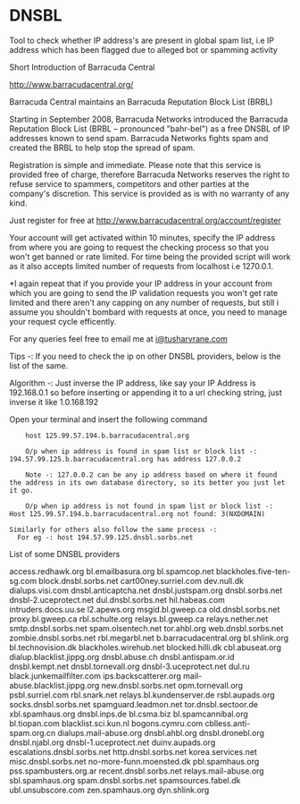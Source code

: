 # DNSBL
Tool to check whether IP address's are present in global spam list, i.e IP address which has been flagged due to alleged bot or spamming activity

Short Introduction of Barracuda Central

http://www.barracudacentral.org/

Barracuda Central maintains an Barracuda Reputation Block List (BRBL)

Starting in September 2008, Barracuda Networks introduced the Barracuda Reputation Block List (BRBL – pronounced "bahr-bel") as a free DNSBL of IP addresses known to send spam. Barracuda Networks fights spam and created the BRBL to help stop the spread of spam.

Registration is simple and immediate. Please note that this service is provided free of charge, therefore Barracuda Networks reserves the right to refuse service to spammers, competitors and other parties at the company's discretion. This service is provided as is with no warranty of any kind.

Just register for free at http://www.barracudacentral.org/account/register

Your account will get activated within 10 minutes, specify the IP address from where you are going to request the checking process so that you won't get banned or rate limited. For time being the provided script will work as it also accepts limited number of requests from localhost i.e 1270.0.1.

*I again repeat that if you provide your IP address in your account from which you are going to send the IP validation requests you won't get rate limited and there aren't any capping on any number of requests, but still i assume you shouldn't bombard with requests at once, you need to manage your request cycle efficently.

For any queries feel free to email me at i@tusharvrane.com

Tips -: If you need to check the ip on other DNSBL providers, below is the list of the same. 

Algorithm -: 
	Just inverse the IP address, like say your IP Address is 192.168.0.1 so before inserting or appending it to a url checking string, just inverse it like 1.0.168.192

  Open your terminal and insert the following command 

		host 125.99.57.194.b.barracudacentral.org

		O/p when ip address is found in spam list or block list -:  194.57.99.125.b.barracudacentral.org has address 127.0.0.2

		Note -: 127.0.0.2 can be any ip address based on where it found the address in its own database directory, so its better you just let it go.

		O/p when ip address is not found in spam list or block list -:  Host 125.99.57.194.b.barracudacentral.org not found: 3(NXDOMAIN)

	Similarly for others also follow the same process -:
	  For eg -: host 194.57.99.125.dnsbl.sorbs.net



List of some DNSBL providers

access.redhawk.org
bl.emailbasura.org
bl.spamcop.net
blackholes.five-ten-sg.com
block.dnsbl.sorbs.net
cart00ney.surriel.com
dev.null.dk
dialups.visi.com
dnsbl.anticaptcha.net
dnsbl.justspam.org
dnsbl.sorbs.net
dnsbl-2.uceprotect.net
dul.dnsbl.sorbs.net
hil.habeas.com
intruders.docs.uu.se
l2.apews.org
msgid.bl.gweep.ca
old.dnsbl.sorbs.net
proxy.bl.gweep.ca
rbl.schulte.org
relays.bl.gweep.ca
relays.nether.net
smtp.dnsbl.sorbs.net
spam.olsentech.net
tor.ahbl.org
web.dnsbl.sorbs.net
zombie.dnsbl.sorbs.net
rbl.megarbl.net
b.barracudacentral.org
bl.shlink.org
bl.technovision.dk
blackholes.wirehub.net
blocked.hilli.dk
cbl.abuseat.org
dialup.blacklist.jippg.org
dnsbl.abuse.ch
dnsbl.antispam.or.id
dnsbl.kempt.net
dnsbl.tornevall.org
dnsbl-3.uceprotect.net
dul.ru
black.junkemailfilter.com
ips.backscatterer.org
mail-abuse.blacklist.jippg.org
new.dnsbl.sorbs.net
opm.tornevall.org
psbl.surriel.com
rbl.snark.net
relays.bl.kundenserver.de
rsbl.aupads.org
socks.dnsbl.sorbs.net
spamguard.leadmon.net
tor.dnsbl.sectoor.de
xbl.spamhaus.org
dnsbl.inps.de
bl.csma.biz
bl.spamcannibal.org
bl.tiopan.com
blacklist.sci.kun.nl
bogons.cymru.com
cblless.anti-spam.org.cn
dialups.mail-abuse.org
dnsbl.ahbl.org
dnsbl.dronebl.org
dnsbl.njabl.org
dnsbl-1.uceprotect.net
duinv.aupads.org
escalations.dnsbl.sorbs.net
http.dnsbl.sorbs.net
korea.services.net
misc.dnsbl.sorbs.net
no-more-funn.moensted.dk
pbl.spamhaus.org
pss.spambusters.org.ar
recent.dnsbl.sorbs.net
relays.mail-abuse.org
sbl.spamhaus.org
spam.dnsbl.sorbs.net
spamsources.fabel.dk
ubl.unsubscore.com
zen.spamhaus.org
dyn.shlink.org

